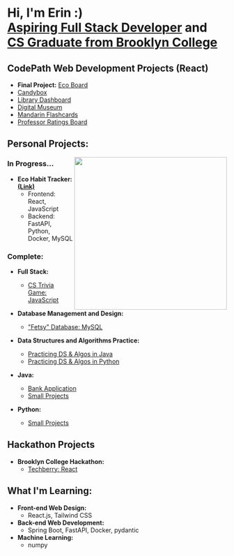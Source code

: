 <h1>Hi, I'm Erin :) <br/><a href="https://drive.google.com/file/d/1FDSPqpGgZttoM-zdQIui_OUG042DkZWF/view?usp=sharing">Aspiring Full Stack Developer</a> and  <a href="https://www.linkedin.com/in/erin-forrest-267083258/">CS Graduate from Brooklyn College</a></h1>

<h2>CodePath Web Development Projects (React)</h2>

  - <strong>Final Project:</strong> [Eco Board](https://github.com/ErinF10/eco-board)
  - [Candybox](https://github.com/ErinF10/candybox)
  - [Library Dashboard](https://github.com/ErinF10/library-dashboard)
  - [Digital Museum](https://github.com/ErinF10/ditigal-museum)
  - [Mandarin Flashcards](https://github.com/ErinF10/mandarin-flashcards)
  - [Professor Ratings Board](https://github.com/ErinF10/Brooklyn-Collge-Professor-Board)

<h2>Personal Projects:</h2>

<picture> 
  <source media="(prefers-color-scheme: dark)" srcset="https://github.com/ErinF10/ErinF10/assets/144135752/a67f9542-562e-4b0e-9671-72dcf4a8134a">
  <img img width="350" height="350" align="right" src="https://github.com/ErinF10/ErinF10/assets/144135752/5418d2c7-e0c7-4341-b91d-0d580848b65b">
</picture>

<h3>In Progress...</h3>

- <b>Eco Habit Tracker:  [(Link)](https://github.com/ErinF10/eco_habit_tracker) </b>
  - Frontend: React, JavaScript
  - Backend: FastAPI, Python, Docker, MySQL

<h3>Complete:</h3>

- <b>Full Stack:</b>
  - [CS Trivia Game: JavaScript](https://github.com/ErinF10/Who-Wants-To-Be-A-Millionaire-)
   
- <b>Database Management and Design:</b>
  - ["Fetsy" Database: MySQL](https://github.com/ErinF10/Fetsy-Database)
- <b>Data Structures and Algorithms Practice:</b>
  - [Practicing DS & Algos in Java](https://github.com/ErinF10/DS-and-Algos-Practice/tree/main)
  - [Practicing DS & Algos in Python](https://github.com/ErinF10/Practicing-DS-and-Algos-in-Python.git)
- <b>Java:</b>
  - [Bank Application](https://github.com/ErinF10/Bank-Application)
  - [Small Projects](https://github.com/ErinF10/Java-Projects)
- <b>Python:</b>
  - [Small Projects](https://github.com/ErinF10/Python-Projects)

<h2>Hackathon Projects</h2>

- <b>Brooklyn College Hackathon:</b>
  - [Techberry: React](https://github.com/Kyrushiqi/bc-hackathon)

<h2>What I'm Learning:</h2>

- <b>Front-end Web Design:</b>
   - React.js, Tailwind CSS
- <b> Back-end Web Development:</b>
   - Spring Boot, FastAPI, Docker, pydantic
- <b>Machine Learning:</b>
   - numpy
